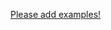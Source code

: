 
[Please add examples!](https://github.com/arrdem/grimoire/edit/master/_includes/1.6.0/clojure.core/unsigned_DASH_bit_DASH_shift_DASH_right/examples.md)
